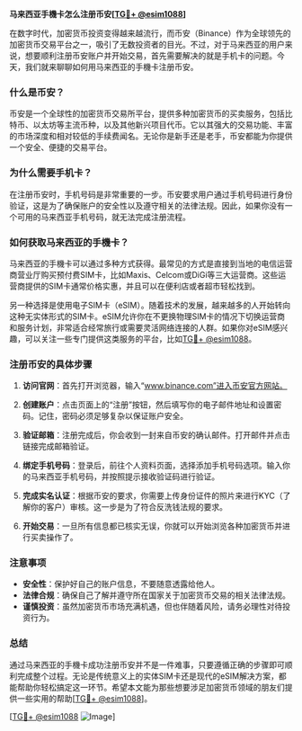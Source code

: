 **马来西亚手機卡怎么注册币安[[TG💪+ @esim1088](https://t.me/s/esim1088)]**

在数字时代，加密货币投资变得越来越流行，而币安（Binance）作为全球领先的加密货币交易平台之一，吸引了无数投资者的目光。不过，对于马来西亚的用户来说，想要顺利注册币安账户并开始交易，首先需要解决的就是手机卡的问题。今天，我们就来聊聊如何用马来西亚的手機卡注册币安。

### 什么是币安？

币安是一个全球性的加密货币交易所平台，提供多种加密货币的买卖服务，包括比特币、以太坊等主流币种，以及其他新兴项目代币。它以其强大的交易功能、丰富的市场深度和相对较低的手续费闻名。无论你是新手还是老手，币安都能为你提供一个安全、便捷的交易平台。

### 为什么需要手机卡？

在注册币安时，手机号码是非常重要的一步。币安要求用户通过手机号码进行身份验证，这是为了确保账户的安全性以及遵守相关的法律法规。因此，如果你没有一个可用的马来西亚手机号码，就无法完成注册流程。

### 如何获取马来西亚的手機卡？

马来西亚的手機卡可以通过多种方式获得。最常见的方式是直接到当地的电信运营商营业厅购买预付费SIM卡，比如Maxis、Celcom或DiGi等三大运营商。这些运营商提供的SIM卡通常价格实惠，并且可以在便利店或者超市轻松找到。

另一种选择是使用电子SIM卡（eSIM）。随着技术的发展，越来越多的人开始转向这种无实体形式的SIM卡。eSIM允许你在不更换物理SIM卡的情况下切换运营商和服务计划，非常适合经常旅行或需要灵活网络连接的人群。如果你对eSIM感兴趣，可以关注一些专门提供这类服务的平台，比如[TG💪+ @esim1088](https://t.me/s/esim1088)。

### 注册币安的具体步骤

1. **访问官网**：首先打开浏览器，输入“www.binance.com”进入币安官方网站。
   
2. **创建账户**：点击页面上的“注册”按钮，然后填写你的电子邮件地址和设置密码。记住，密码必须足够复杂以保证账户安全。

3. **验证邮箱**：注册完成后，你会收到一封来自币安的确认邮件。打开邮件并点击链接完成邮箱验证。

4. **绑定手机号码**：登录后，前往个人资料页面，选择添加手机号码选项。输入你的马来西亚手机号码，并按照提示接收验证码进行验证。

5. **完成实名认证**：根据币安的要求，你需要上传身份证件的照片来进行KYC（了解你的客户）审核。这一步是为了符合反洗钱法规的要求。

6. **开始交易**：一旦所有信息都已核实无误，你就可以开始浏览各种加密货币并进行买卖操作了。

### 注意事项

- **安全性**：保护好自己的账户信息，不要随意透露给他人。
- **法律合规**：确保自己了解并遵守所在国家关于加密货币交易的相关法律法规。
- **谨慎投资**：虽然加密货币市场充满机遇，但也伴随着风险，请务必理性对待投资行为。

### 总结

通过马来西亚的手機卡成功注册币安并不是一件难事，只要遵循正确的步骤即可顺利完成整个过程。无论是传统意义上的实体SIM卡还是现代的eSIM解决方案，都能帮助你轻松搞定这一环节。希望本文能为那些想要涉足加密货币领域的朋友们提供一些实用的帮助[[TG💪+ @esim1088](https://t.me/s/esim1088)]。

[[TG💪+ @esim1088](https://t.me/s/esim1088) ![Image](https://i.postimg.cc/4NQfJmqS/Snipaste-2025-05-13-00-14-12.png)]